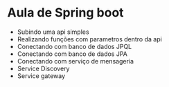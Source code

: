 # Aula de Spring boot

- Subindo uma api simples
- Realizando funções com parametros dentro da api
- Conectando com banco de dados JPQL
- Conectando com banco de dados JPA
- Conectando com serviço de mensageria
- Service Discovery
- Service gateway 